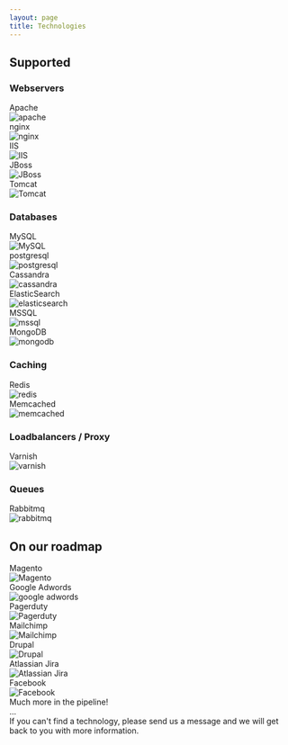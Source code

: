 ```yaml
---
layout: page
title: Technologies
---
```


## Supported

### Webservers
<div class="row technologies">
    <div class="col-sm-6 col-md-4">
        <div class="panel panel-default">
            <div class="panel-heading">Apache</div>
            <div class="panel-body">
                <img src="{{ site.baseurl }}/gfx/getting-started/technologies/apache.jpg" alt="apache" />
            </div>
        </div>
    </div>
    <div class="col-sm-6 col-md-4">
        <div class="panel panel-default">
            <div class="panel-heading">nginx</div>
            <div class="panel-body">
                <img src="{{ site.baseurl }}/gfx/getting-started/technologies/nginx.png" alt="nginx" />
            </div>
        </div>
    </div>
    <div class="col-sm-6 col-md-4">
        <div class="panel panel-default">
            <div class="panel-heading">IIS</div>
            <div class="panel-body">
                <img src="{{ site.baseurl }}/gfx/getting-started/technologies/iis.png" alt="IIS" />
            </div>
        </div>
    </div>
    <div class="col-sm-6 col-md-4">
        <div class="panel panel-default">
            <div class="panel-heading">JBoss</div>
            <div class="panel-body">
                <img src="{{ site.baseurl }}/gfx/getting-started/technologies/jboss.jpg" alt="JBoss" />
            </div>
        </div>
    </div>
    <div class="col-sm-6 col-md-4">
        <div class="panel panel-default">
            <div class="panel-heading">Tomcat</div>
            <div class="panel-body">
                <img src="{{ site.baseurl }}/gfx/getting-started/technologies/tomcat.jpg" alt="Tomcat" />
            </div>
        </div>
    </div>
</div>


### Databases
<div class="row technologies">
    <div class="col-sm-6 col-md-4">
        <div class="panel panel-default">
            <div class="panel-heading">MySQL</div>
            <div class="panel-body">
                <img src="{{ site.baseurl }}/gfx/getting-started/technologies/mysql.png" alt="MySQL" />
            </div>
        </div>
    </div>
    <div class="col-sm-6 col-md-4">
        <div class="panel panel-default">
            <div class="panel-heading">postgresql</div>
            <div class="panel-body">
                <img src="{{ site.baseurl }}/gfx/getting-started/technologies/postgres-logo.png" alt="postgresql" />
            </div>
        </div>
    </div>
    <div class="col-sm-6 col-md-4">
        <div class="panel panel-default">
            <div class="panel-heading">Cassandra</div>
            <div class="panel-body">
                <img src="{{ site.baseurl }}/gfx/getting-started/technologies/cassandra.jpg" alt="cassandra" />
            </div>
        </div>
    </div>
    <div class="col-sm-6 col-md-4">
        <div class="panel panel-default">
            <div class="panel-heading">ElasticSearch</div>
            <div class="panel-body">
                <img src="{{ site.baseurl }}/gfx/getting-started/technologies/elasticsearch.jpg" alt="elasticsearch" />
            </div>
        </div>
    </div>
    <div class="col-sm-6 col-md-4">
        <div class="panel panel-default">
            <div class="panel-heading">MSSQL</div>
            <div class="panel-body">
                <img src="{{ site.baseurl }}/gfx/getting-started/technologies/mssql.jpg" alt="mssql" />
            </div>
        </div>
    </div>
    <div class="col-sm-6 col-md-4">
        <div class="panel panel-default">
            <div class="panel-heading">MongoDB</div>
            <div class="panel-body">
                <img src="{{ site.baseurl }}/gfx/getting-started/technologies/mongodb.jpg" alt="mongodb" />
            </div>
        </div>
    </div>
</div>


### Caching
<div class="row technologies">
    <div class="col-sm-6 col-md-4">
        <div class="panel panel-default">
            <div class="panel-heading">Redis</div>
            <div class="panel-body">
                <img src="{{ site.baseurl }}/gfx/getting-started/technologies/redis.jpg" alt="redis" />
            </div>
        </div>
    </div>
    <div class="col-sm-6 col-md-4">
        <div class="panel panel-default">
            <div class="panel-heading">Memcached</div>
            <div class="panel-body">
                <img src="{{ site.baseurl }}/gfx/getting-started/technologies/memcached.jpg" alt="memcached" />
            </div>
        </div>
    </div>
</div>


### Loadbalancers / Proxy
<div class="row technologies">
    <div class="col-sm-6 col-md-4">
        <div class="panel panel-default">
            <div class="panel-heading">Varnish</div>
            <div class="panel-body">
                <img src="{{ site.baseurl }}/gfx/getting-started/technologies/varnish.png" alt="varnish" />
            </div>
        </div>
    </div>
</div>


### Queues
<div class="row technologies">
    <div class="col-sm-6 col-md-4">
        <div class="panel panel-default">
            <div class="panel-heading">Rabbitmq</div>
            <div class="panel-body">
                <img src="{{ site.baseurl }}/gfx/getting-started/technologies/rabbitmq.jpg" alt="rabbitmq" />
            </div>
        </div>
    </div>
</div>

## On our roadmap

<div class="row technologies">
    <div class="col-sm-6 col-md-4">
        <div class="panel panel-default">
            <div class="panel-heading">Magento</div>
            <div class="panel-body">
                <img src="{{ site.baseurl }}/gfx/getting-started/technologies/magento.png" alt="Magento" />
            </div>
        </div>
    </div>
    <div class="col-sm-6 col-md-4">
        <div class="panel panel-default">
            <div class="panel-heading">Google Adwords</div>
            <div class="panel-body">
                <img src="{{ site.baseurl }}/gfx/getting-started/technologies/google_adwords.png" alt="google adwords" />
            </div>
        </div>
    </div>
    <div class="col-sm-6 col-md-4">
        <div class="panel panel-default">
            <div class="panel-heading">Pagerduty</div>
            <div class="panel-body">
                <img src="{{ site.baseurl }}/gfx/getting-started/technologies/pagerduty.png" alt="Pagerduty" />
            </div>
        </div>
    </div>
    <div class="col-sm-6 col-md-4">
        <div class="panel panel-default">
            <div class="panel-heading">Mailchimp</div>
            <div class="panel-body">
                <img src="{{ site.baseurl }}/gfx/getting-started/technologies/mailchimp.png" alt="Mailchimp" />
            </div>
        </div>
    </div>
    <div class="col-sm-6 col-md-4">
        <div class="panel panel-default">
            <div class="panel-heading">Drupal</div>
            <div class="panel-body">
                <img src="{{ site.baseurl }}/gfx/getting-started/technologies/drupal.png" alt="Drupal" />
            </div>
        </div>
    </div>
    <div class="col-sm-6 col-md-4">
        <div class="panel panel-default">
            <div class="panel-heading">Atlassian Jira</div>
            <div class="panel-body">
                <img src="{{ site.baseurl }}/gfx/getting-started/technologies/jira.png" alt="Atlassian Jira" />
            </div>
        </div>
    </div>
    <div class="col-sm-6 col-md-4">
        <div class="panel panel-default">
            <div class="panel-heading">Facebook</div>
            <div class="panel-body">
                <img src="{{ site.baseurl }}/gfx/getting-started/technologies/facebook.png" alt="Facebook" />
            </div>
        </div>
    </div>
    <div class="col-sm-6 col-md-4">
        <div class="panel panel-default">
            <div class="panel-heading">Much more in the pipeline!</div>
            <div class="panel-body text-much-more">
                ...
            </div>
        </div>
    </div>
</div>


<div class="alert alert-info">If you can't find a technology, please send us a message and we will get back to you with more information.</div>
